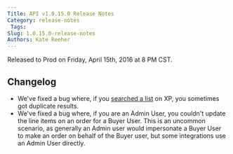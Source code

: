 ```yaml
---
Title: API v1.0.15.0 Release Notes
Category: release-notes
 Tags: 
Slug: 1.0.15.0-release-notes
Authors: Kate Reeher
---
```


Released to Prod on Friday, April 15th, 2016 at 8 PM CST.

## Changelog
- We've fixed a bug where, if you [searched a list](https://devcenter.ordercloud.io/docs#XP) on XP, you sometimes got duplicate results.
- We've fixed a bug where, if you are an Admin User, you couldn't update the line items on an order for a Buyer User. This is an uncommon scenario, as generally an Admin user would impersonate a Buyer User to make an order on behalf of the Buyer user, but some integrations use an Admin User directly.
